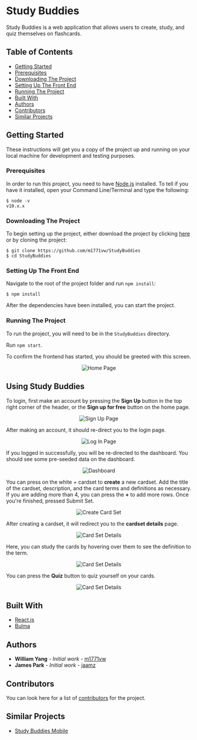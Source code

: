 # Study Buddies

Study Buddies is a web application that allows users to create, study, and quiz themselves on flashcards.

## Table of Contents

- [Getting Started](#getting-started)
- [Prerequisites](#prerequisites)
- [Downloading The Project](#downloading-the-project)
- [Setting Up The Front End](#setting-up-the-frontend)
- [Running The Project](#running-the-project)
- [Built With](#built-with)
- [Authors](#authors)
- [Contributors](#contributors)
- [Similar Projects](#similar-projects)

## Getting Started

These instructions will get you a copy of the project up and running on your local machine for development and testing purposes. 

### Prerequisites

In order to run this project, you need to have [Node.js](https://nodejs.org/en/) installed. To tell if you have it installed, open your Command Line/Terminal and type the following:

```
$ node -v
v10.x.x
```

### Downloading The Project

To begin setting up the project, either download the project by clicking [here](https://github.com/m1771vw/StudyBuddies/archive/master.zip) or by cloning the project: 

```
$ git clone https://github.com/m1771vw/StudyBuddies
$ cd StudyBuddies
```

### Setting Up The Front End

Navigate to the root of the project folder and run `npm install`:
```
$ npm install
```
After the dependencies have been installed, you can start the project.

### Running The Project

To run the project, you will need to be in the `StudyBuddies` directory. 

Run `npm start`.

To confirm the frontend has started, you should be greeted with this screen.

<p align="center">
  <img src="./assets/screenshots/homepage.png" alt="Home Page"/>
</p>

## Using Study Buddies

To login, first make an account by pressing the **Sign Up** button in the top right corner of the header, or the **Sign up for free** button on the home page.

<p align="center">
  <img src="./assets/screenshots/signuppage.png" alt="Sign Up Page"/>
</p>

After making an account, it should re-direct you to the login page.

<p align="center">
  <img src="./assets/screenshots/loginpage.png" alt="Log In Page"/>
</p>

If you logged in successfully, you will be re-directed to the dashboard. You should see some pre-seeded data on the dashboard.

<p align="center">
  <img src="./assets/screenshots/dashboard.png" alt="Dashboard"/>
</p>

You can press on the white + cardset to **create** a new cardset. Add the title of the cardset, description, and the card terms and definitions as necessary. If you are adding more than 4, you can press the **+** to add more rows. Once you're finished, pressed Submit Set.

<p align="center">
  <img src="./assets/screenshots/createcardset.png" alt="Create Card Set"/>
</p>

After creating a cardset, it will redirect you to the **cardset details** page.

<p align="center">
  <img src="./assets/screenshots/cardsetdetails.png" alt="Card Set Details"/>
</p>

Here, you can study the cards by hovering over them to see the definition to the term.

<p align="center">
  <img src="./assets/gifs/cardset1.gif" alt="Card Set Details"/>
</p>

You can press the **Quiz** button to quiz yourself on your cards.

<p align="center">
  <img src="./assets/gifs/quiz1.gif" alt="Card Set Details"/>
</p>

## Built With

* [React.js](https://reactjs.org/) 
* [Bulma](https://bulma.io/)

## Authors

* **William Yang** - *Initial work* - [m1771vw](https://github.com/m1771vw)
* **James Park**   - *Initial work* - [jaamz](https://github.com/jaamz)

## Contributors

You can look here for a list of [contributors](https://github.com/m1771vw/tech-project/graphs/contributors) for the project.

## Similar Projects

* [Study Buddies Mobile](https://github.com/m1771vw/StudyBuddiesMobile)